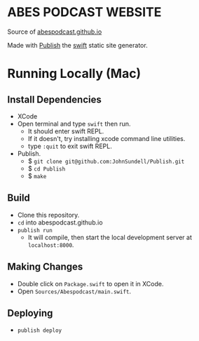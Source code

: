 # ABES PODCAST WEBSITE

Source of [abespodcast.github.io](https://abespodcast.github.io)

Made with [Publish](https://github.com/johnsundell/publish) the [swift](https://swift.org) static site generator.

# Running Locally (Mac)

## Install Dependencies

- XCode
- Open terminal and type `swift` then run.
  - It should enter swift REPL.
  - If it doesn't, try installing xcode command line utilities.
  - type `:quit` to exit swift REPL.
- Publish.
  - \$ `git clone git@github.com:JohnSundell/Publish.git`
  - \$ `cd Publish`
  - \$ `make`

## Build

- Clone this repository.
- `cd` into abespodcast.github.io
- `publish run`
  - It will compile, then start the local development server at `localhost:8000`.

## Making Changes

- Double click on `Package.swift` to open it in XCode.
- Open `Sources/Abespodcast/main.swift`.

## Deploying

- `publish deploy`
